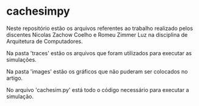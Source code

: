 # cachesimpy

Neste repositório estão os arquivos referentes ao trabalho realizado pelos discentes Nicolas Zachow Coelho e Romeu Zimmer Luz na disciplina de Arquitetura de Computadores.

Na pasta 'traces' estão os arquivos que foram utilizados para executar as simulações.

Na pasta 'images' estão os gráficos que não puderam ser colocados no artigo.

No arquivo 'cachesim.py' está todo o código necessário para executar a simulação.
